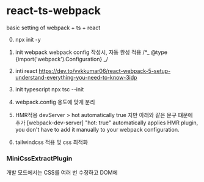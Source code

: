# react-ts-webpack

basic setting of webpack + ts + react

0. npx init -y

1. init webpack
   webpack config 작성시, 자동 완성 적용
   /\*_ @type {import('webpack').Configuration} _/

2. inti react
   https://dev.to/vvkkumar06/react-webpack-5-setup-understand-everything-you-need-to-know-3idp

3. init typescript
   npx tsc --init

4. webpack.config 용도에 맞게 분리

5. HMR적용
   devServer > hot automatically true 지만 아래와 같은 문구 떄문에 추가
   [webpack-dev-server] "hot: true" automatically applies HMR plugin, you don't have to add it manually to your webpack configuration.

6. tailwindcss 적용 및 css 최적화

### MiniCssExtractPlugin

개발 모드에서는 CSS를 여러 번 수정하고 DOM에 <style> 요소의 코드로 주입하는 것이 훨씬 빨리 작동하므로 "style-loader"를 사용하고, 배포 모드에서는 MiniCssExtractPlugin.loader를 사용
https://yamoo9.gitbook.io/webpack/webpack/webpack-plugins/extract-css-files

### CssMinimizerPlugin

CSS 파일의 코드 최적화(압축)

7. path alias 적용

8. image loader 적용

9. .env file
   dotenv, dotenv-expand: webpack.config.js 에서 환경 변수를 사용하기 위함
   dotenv-webpack: react프로젝트에서 환경 변수를 사용하기 위함

10. add CleanWebpackPlugin
    build시 dist폴더의 초기화를 진행하도록 설정

11. 다국어
    https://github.com/webpack/webpack/issues/13457

TODO

1. devtool
   https://webpack.kr/configuration/devtool/#root
   https://victor-log.vercel.app/post/js-file-minimize-with-webpack-mode-optimization-devtool/

2. module federation
   <%= env %>
